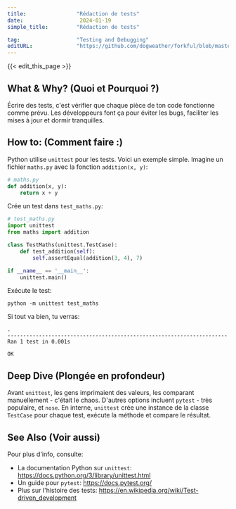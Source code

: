 ```yaml
---
title:                "Rédaction de tests"
date:                  2024-01-19
simple_title:         "Rédaction de tests"

tag:                  "Testing and Debugging"
editURL:              "https://github.com/dogweather/forkful/blob/master/content/fr/python/writing-tests.md"
---
```


{{< edit_this_page >}}

## What & Why? (Quoi et Pourquoi ?)
Écrire des tests, c'est vérifier que chaque pièce de ton code fonctionne comme prévu. Les développeurs font ça pour éviter les bugs, faciliter les mises à jour et dormir tranquilles.

## How to: (Comment faire :)
Python utilise `unittest` pour les tests. Voici un exemple simple. Imagine un fichier `maths.py` avec la fonction `addition(x, y)`:

```python
# maths.py
def addition(x, y):
    return x + y
```

Crée un test dans `test_maths.py`:

```python
# test_maths.py
import unittest
from maths import addition

class TestMaths(unittest.TestCase):
    def test_addition(self):
        self.assertEqual(addition(3, 4), 7)

if __name__ == '__main__':
    unittest.main()
```

Exécute le test:

```
python -m unittest test_maths
```

Si tout va bien, tu verras:

```
.
----------------------------------------------------------------------
Ran 1 test in 0.001s

OK
```

## Deep Dive (Plongée en profondeur)
Avant `unittest`, les gens imprimaient des valeurs, les comparant manuellement - c'était le chaos. D'autres options incluent `pytest` - très populaire, et `nose`. En interne, `unittest` crée une instance de la classe `TestCase` pour chaque test, exécute la méthode et compare le résultat.

## See Also (Voir aussi)
Pour plus d'info, consulte:
- La documentation Python sur `unittest`: https://docs.python.org/3/library/unittest.html
- Un guide pour `pytest`: https://docs.pytest.org/
- Plus sur l'histoire des tests: https://en.wikipedia.org/wiki/Test-driven_development
